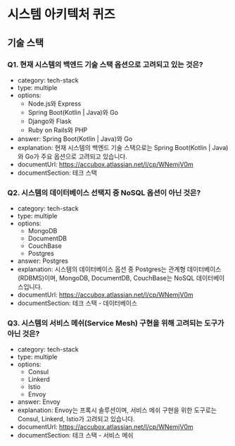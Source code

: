 # 시스템 아키텍처 퀴즈

## 기술 스택

### Q1. 현재 시스템의 백엔드 기술 스택 옵션으로 고려되고 있는 것은?

- category: tech-stack
- type: multiple
- options:
  - Node.js와 Express
  - Spring Boot(Kotlin | Java)와 Go
  - Django와 Flask
  - Ruby on Rails와 PHP
- answer: Spring Boot(Kotlin | Java)와 Go
- explanation: 현재 시스템의 백엔드 기술 스택으로는 Spring Boot(Kotlin | Java)와 Go가 주요 옵션으로 고려되고 있습니다.
- documentUrl: https://accubox.atlassian.net/l/cp/WNemjV0m
- documentSection: 테크 스택

### Q2. 시스템의 데이터베이스 선택지 중 NoSQL 옵션이 아닌 것은?

- category: tech-stack
- type: multiple
- options:
  - MongoDB
  - DocumentDB
  - CouchBase
  - Postgres
- answer: Postgres
- explanation: 시스템의 데이터베이스 옵션 중 Postgres는 관계형 데이터베이스(RDBMS)이며, MongoDB, DocumentDB, CouchBase는 NoSQL 데이터베이스입니다.
- documentUrl: https://accubox.atlassian.net/l/cp/WNemjV0m
- documentSection: 테크 스택 - 데이터베이스

### Q3. 시스템의 서비스 메쉬(Service Mesh) 구현을 위해 고려되는 도구가 아닌 것은?

- category: tech-stack
- type: multiple
- options:
  - Consul
  - Linkerd
  - Istio
  - Envoy
- answer: Envoy
- explanation: Envoy는 프록시 솔루션이며, 서비스 메쉬 구현을 위한 도구로는 Consul, Linkerd, Istio가 고려되고 있습니다.
- documentUrl: https://accubox.atlassian.net/l/cp/WNemjV0m
- documentSection: 테크 스택 - 서비스 메쉬 
